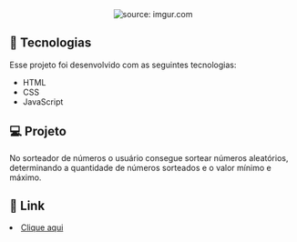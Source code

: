 


<div align="center">
  <img src="https://imgur.com/wZq29tt.png" title="source: imgur.com" />
</div>

## 🧪 Tecnologias

Esse projeto foi desenvolvido com as seguintes tecnologias:

<ul>
  <li>HTML</li>
  
  <li>CSS</li>
  
  <li>JavaScript</li>
</ul>

## 💻 Projeto 
No sorteador de números o usuário consegue sortear números aleatórios, determinando a quantidade de números sorteados e o valor mínimo e máximo.

## 🔗 Link

<li><a href="https://sorteadornumerico.vercel.app">Clique aqui</a></li>
